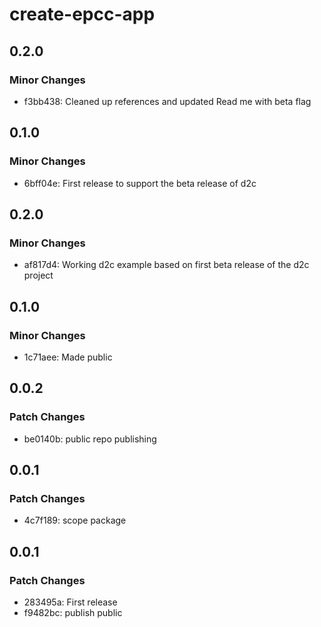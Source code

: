 # create-epcc-app

## 0.2.0

### Minor Changes

- f3bb438: Cleaned up references and updated Read me with beta flag

## 0.1.0

### Minor Changes

- 6bff04e: First release to support the beta release of d2c

## 0.2.0

### Minor Changes

- af817d4: Working d2c example based on first beta release of the d2c project

## 0.1.0

### Minor Changes

- 1c71aee: Made public

## 0.0.2

### Patch Changes

- be0140b: public repo publishing

## 0.0.1

### Patch Changes

- 4c7f189: scope package

## 0.0.1

### Patch Changes

- 283495a: First release
- f9482bc: publish public
